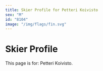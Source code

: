 ```yaml
---
title: Skier Profile for Petteri Koivisto
sex: "M"
id: "8104"
image: "/img/flags/fin.svg" 
---
```


# Skier Profile

This page is for: Petteri Koivisto.
    